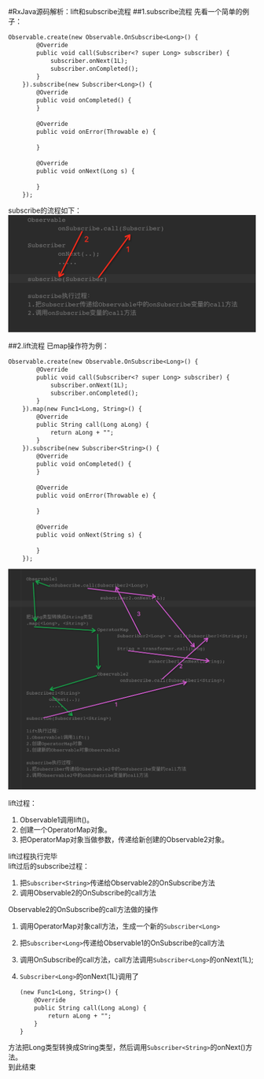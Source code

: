 #RxJava源码解析：lift和subscribe流程
##1.subscribe流程
先看一个简单的例子：

	Observable.create(new Observable.OnSubscribe<Long>() {
            @Override
            public void call(Subscriber<? super Long> subscriber) {
                subscriber.onNext(1L);
                subscriber.onCompleted();
            }
        }).subscribe(new Subscriber<Long>() {
            @Override
            public void onCompleted() {
            }

            @Override
            public void onError(Throwable e) {

            }

            @Override
            public void onNext(Long s) {

            }
        });


subscribe的流程如下：
![subscribe](image/subscribe.png)

##2.lift流程
已map操作符为例：

	Observable.create(new Observable.OnSubscribe<Long>() {
            @Override
            public void call(Subscriber<? super Long> subscriber) {
                subscriber.onNext(1L);
                subscriber.onCompleted();
            }
        }).map(new Func1<Long, String>() {
            @Override
            public String call(Long aLong) {
                return aLong + "";
            }
        }).subscribe(new Subscriber<String>() {
            @Override
            public void onCompleted() {
            }

            @Override
            public void onError(Throwable e) {

            }

            @Override
            public void onNext(String s) {

            }
        });

![subscribe](image/lift.png)

lift过程：

1.	Observable1调用lift()。
2.	创建一个OperatorMap对象。
3.	把OperatorMap对象当做参数，传递给新创建的Observable2对象。

lift过程执行完毕	
lift过后的subscribe过程：

1.	把`Subscriber<String>`传递给Observable2的OnSubscribe方法
2.	调用Observable2的OnSubscribe的call方法

Observable2的OnSubscribe的call方法做的操作	

1.	调用OperatorMap对象call方法，生成一个新的`Subscriber<Long>`
2.	把`Subscriber<Long>`传递给Observable1的OnSubscribe的call方法
3.	调用OnSubscribe的call方法，call方法调用`Subscriber<Long>`的onNext(1L);
4.	`Subscriber<Long>`的onNext(1L)调用了
	
		(new Func1<Long, String>() {
            @Override
            public String call(Long aLong) {
                return aLong + "";
            }
        }
方法把Long类型转换成String类型，然后调用`Subscriber<String>`的onNext()方法。	
到此结束




